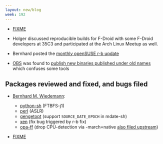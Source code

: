 ```yaml
---
layout: new/blog
week: 192
---
```


* [FIXME](https://www.gnu.org/software/guix/blog/2018/reproducible-builds-summit-4th-edition/)

* Holger discussed reproducible builds for F-Droid with some F-Droid developers at 35C3 and participated at the Arch Linux Meetup as well.

* Bernhard posted the [monthly openSUSE r-b update](https://lists.opensuse.org/opensuse-factory/2018-12/msg00171.html)

* [OBS](https://openbuildservice.org/) was found to [publish new binaries published under old names](https://github.com/openSUSE/open-build-service/issues/6690) which confuses some tools

## Packages reviewed and fixed, and bugs filed

* [Bernhard M. Wiedemann](https://lizards.opensuse.org/author/bmwiedemann/):
    * [python-sh](https://bugzilla.opensuse.org/show_bug.cgi?id=1120329) (FTBFS-j1)
    * [perl](https://www.nntp.perl.org/group/perl.perl5.porters/2018/12/msg253240.html) (ASLR)
    * [gengetopt](https://savannah.gnu.org/bugs/index.php?55311) (support `SOURCE_DATE_EPOCH` in mdate-sh)
    * [xen](https://build.opensuse.org/request/show/661659) (fix bug triggered by r-b fix)
    * [opa-ff](https://build.opensuse.org/request/show/661771) (drop CPU-detection via -march=native [also filed upstream](https://github.com/intel/opa-ff/issues/20))

* [FIXME](https://github.com/linuxkit/linuxkit/pull/3255)
